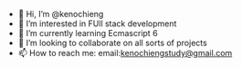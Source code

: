 - 👋 Hi, I’m @kenochieng
- 👀 I’m interested in FUll stack development
- 🌱 I’m currently learning Ecmascript 6
- 💞️ I’m looking to collaborate on all sorts of projects
- 📫 How to reach me: email:kenochiengstudy@gmail.com

<!---
kenochieng/kenochieng is a ✨ special ✨ repository because its `README.md` (this file) appears on your GitHub profile.
You can click the Preview link to take a look at your changes.
--->
